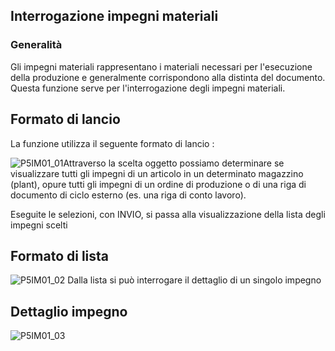## Interrogazione impegni materiali
### Generalità
Gli impegni materiali rappresentano i materiali necessari per l'esecuzione della produzione e generalmente corrispondono alla distinta del documento.
Questa funzione serve per l'interrogazione degli impegni materiali.

## Formato di lancio
La funzione utilizza il seguente formato di lancio : 

![P5IM01_01](https://doc.smeup.com/immagini/MBDOC_OGG-P_P5IM01/P5IM01_01.png)Attraverso la scelta oggetto possiamo determinare se visualizzare tutti gli impegni di un articolo in un determinato magazzino (plant), opure tutti gli impegni di un ordine di produzione o di una riga di documento di ciclo esterno (es. una riga di conto lavoro).

Eseguite le selezioni, con INVIO, si passa alla visualizzazione della lista degli impegni scelti

## Formato di lista
![P5IM01_02](https://doc.smeup.com/immagini/MBDOC_OGG-P_P5IM01/P5IM01_02.png)
Dalla lista si può interrogare il dettaglio di un singolo impegno

## Dettaglio impegno
![P5IM01_03](https://doc.smeup.com/immagini/MBDOC_OGG-P_P5IM01/P5IM01_03.png)